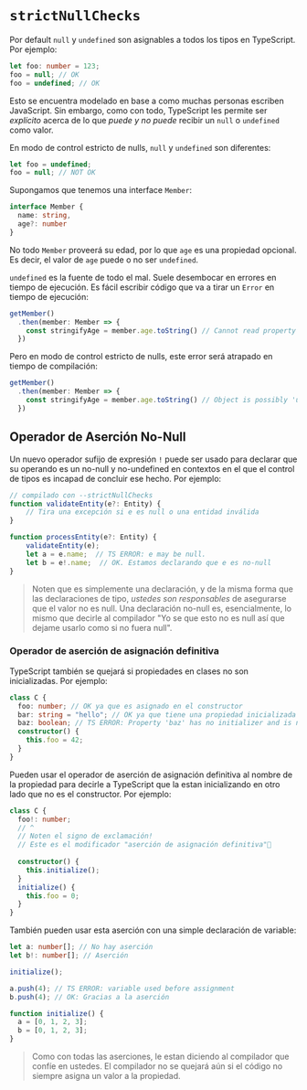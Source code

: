# `strictNullChecks`

Por default `null` y `undefined` son asignables a todos los tipos en TypeScript. Por ejemplo:

```ts
let foo: number = 123;
foo = null; // OK
foo = undefined; // OK
```

Esto se encuentra modelado en base a como muchas personas escriben JavaScript. Sin embargo, como con todo, TypeScript les permite ser *explícito* acerca de lo que *puede y no puede* recibir un `null` o `undefined` como valor.

En modo de control estricto de nulls, `null` y `undefined` son diferentes:

```ts
let foo = undefined;
foo = null; // NOT OK
```

Supongamos que tenemos una interface `Member`:

```ts
interface Member {
  name: string,
  age?: number
}
```

No todo `Member` proveerá su edad, por lo que `age` es una propiedad opcional. Es decir, el valor de `age` puede o no ser `undefined`.

`undefined` es la fuente de todo el mal. Suele desembocar en errores en tiempo de ejecución. Es fácil escribir código que va a tirar un `Error` en tiempo de ejecución:

```ts
getMember()
  .then(member: Member => {
    const stringifyAge = member.age.toString() // Cannot read property 'toString' of undefined
  })
```

Pero en modo de control estricto de nulls, este error será atrapado en tiempo de compilación:

```ts
getMember()
  .then(member: Member => {
    const stringifyAge = member.age.toString() // Object is possibly 'undefined'
  })
```

## Operador de Aserción No-Null

Un nuevo operador sufijo de expresión  `!` puede ser usado para declarar que su operando es un no-null y no-undefined en contextos en el que el control de tipos es incapad de concluir ese hecho. Por ejemplo:

```ts
// compilado con --strictNullChecks
function validateEntity(e?: Entity) {
    // Tira una excepción si e es null o una entidad inválida
}

function processEntity(e?: Entity) {
    validateEntity(e);
    let a = e.name;  // TS ERROR: e may be null.
    let b = e!.name;  // OK. Estamos declarando que e es no-null
}
```

> Noten que es simplemente una declaración, y de la misma forma que las declaraciones de tipo, *ustedes son responsables* de asegurarse que el valor no es null. Una declaración no-null es, esencialmente, lo mismo que decirle al compilador "Yo se que esto no es null así que dejame usarlo como si no fuera null".

### Operador de aserción de asignación definitiva

TypeScript también se quejará si propiedades en clases no son inicializadas. Por ejemplo:

```ts
class C {
  foo: number; // OK ya que es asignado en el constructor
  bar: string = "hello"; // OK ya que tiene una propiedad inicializada
  baz: boolean; // TS ERROR: Property 'baz' has no initializer and is not assigned directly in the constructor.
  constructor() {
    this.foo = 42;
  }
}
```

Pueden usar el operador de aserción de asignación definitiva al nombre de la propiedad para decirle a TypeScript que la estan inicializando en otro lado que no es el constructor. Por ejemplo:

```ts
class C {
  foo!: number;
  // ^
  // Noten el signo de exclamación!
  // Este es el modificador "aserción de asignación definitiva"
  
  constructor() {
    this.initialize();
  }
  initialize() {
    this.foo = 0;
  }
}
```

También pueden usar esta aserción con una simple declaración de variable:

```ts
let a: number[]; // No hay aserción
let b!: number[]; // Aserción

initialize();

a.push(4); // TS ERROR: variable used before assignment
b.push(4); // OK: Gracias a la aserción

function initialize() {
  a = [0, 1, 2, 3];
  b = [0, 1, 2, 3];
}
```

> Como con todas las aserciones, le estan diciendo al compilador que confíe en ustedes. El compilador no se quejará aún si el código no siempre asigna un valor a la propiedad. 
